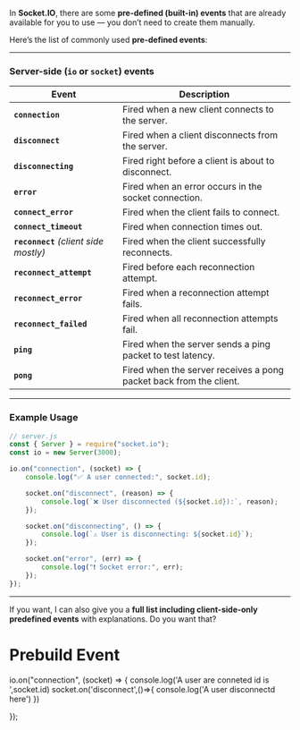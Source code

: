 In **Socket.IO**, there are some **pre-defined (built-in) events** that are already available for you to use — you don’t need to create them manually.

Here’s the list of commonly used **pre-defined events**:

---

### **Server-side (`io` or `socket`) events**

| Event                                  | Description                                                        |
| -------------------------------------- | ------------------------------------------------------------------ |
| **`connection`**                       | Fired when a new client connects to the server.                    |
| **`disconnect`**                       | Fired when a client disconnects from the server.                   |
| **`disconnecting`**                    | Fired right before a client is about to disconnect.                |
| **`error`**                            | Fired when an error occurs in the socket connection.               |
| **`connect_error`**                    | Fired when the client fails to connect.                            |
| **`connect_timeout`**                  | Fired when connection times out.                                   |
| **`reconnect`** *(client side mostly)* | Fired when the client successfully reconnects.                     |
| **`reconnect_attempt`**                | Fired before each reconnection attempt.                            |
| **`reconnect_error`**                  | Fired when a reconnection attempt fails.                           |
| **`reconnect_failed`**                 | Fired when all reconnection attempts fail.                         |
| **`ping`**                             | Fired when the server sends a ping packet to test latency.         |
| **`pong`**                             | Fired when the server receives a pong packet back from the client. |

---

### **Example Usage**

```javascript
// server.js
const { Server } = require("socket.io");
const io = new Server(3000);

io.on("connection", (socket) => {
    console.log("✅ A user connected:", socket.id);

    socket.on("disconnect", (reason) => {
        console.log(`❌ User disconnected (${socket.id}):`, reason);
    });

    socket.on("disconnecting", () => {
        console.log(`⚠️ User is disconnecting: ${socket.id}`);
    });

    socket.on("error", (err) => {
        console.log("❗ Socket error:", err);
    });
});
```

---

If you want, I can also give you a **full list including client-side-only predefined events** with explanations.
Do you want that?


# Prebuild Event 
io.on("connection", (socket) => {
  console.log('A user are conneted id is ',socket.id)
  socket.on('disconnect',()=>{
    console.log('A user disconnectd here')
  })

});


